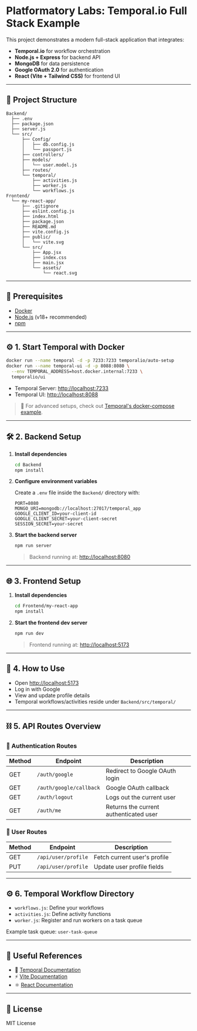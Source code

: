 # Platformatory Labs: Temporal.io Full Stack Example

This project demonstrates a modern full-stack application that integrates:

* **Temporal.io** for workflow orchestration
* **Node.js + Express** for backend API
* **MongoDB** for data persistence
* **Google OAuth 2.0** for authentication
* **React (Vite + Tailwind CSS)** for frontend UI

---

## 📁 Project Structure

```
Backend/
  ├── .env
  ├── package.json
  ├── server.js
  └── src/
      ├── Config/
      │   ├── db.config.js
      │   └── passport.js
      ├── controllers/
      ├── models/
      │   └── user.model.js
      ├── routes/
      └── temporal/
          ├── activities.js
          ├── worker.js
          └── workflows.js
Frontend/
  └── my-react-app/
      ├── .gitignore
      ├── eslint.config.js
      ├── index.html
      ├── package.json
      ├── README.md
      ├── vite.config.js
      ├── public/
      │   └── vite.svg
      └── src/
          ├── App.jsx
          ├── index.css
          ├── main.jsx
          └── assets/
              └── react.svg
```

---

## 🚀 Prerequisites

* [Docker](https://www.docker.com/get-started)
* [Node.js](https://nodejs.org/) (v18+ recommended)
* [npm](https://www.npmjs.com/)

---

## ⚙️ 1. Start Temporal with Docker

```sh
docker run --name temporal -d -p 7233:7233 temporalio/auto-setup
docker run --name temporal-ui -d -p 8088:8080 \
  --env TEMPORAL_ADDRESS=host.docker.internal:7233 \
  temporalio/ui
```

* Temporal Server: [http://localhost:7233](http://localhost:7233)
* Temporal UI: [http://localhost:8088](http://localhost:8088)

> 🔗 For advanced setups, check out [Temporal's docker-compose example](https://github.com/temporalio/docker-compose).

---

## 🛠️ 2. Backend Setup

1. **Install dependencies**

   ```sh
   cd Backend
   npm install
   ```

2. **Configure environment variables**

   Create a `.env` file inside the `Backend/` directory with:

   ```env
   PORT=8080
   MONGO_URI=mongodb://localhost:27017/temporal_app
   GOOGLE_CLIENT_ID=your-client-id
   GOOGLE_CLIENT_SECRET=your-client-secret
   SESSION_SECRET=your-secret
   ```

3. **Start the backend server**

   ```sh
   npm run server
   ```

   > Backend running at: [http://localhost:8080](http://localhost:8080)

---

## 🌐 3. Frontend Setup

1. **Install dependencies**

   ```sh
   cd Frontend/my-react-app
   npm install
   ```

2. **Start the frontend dev server**

   ```sh
   npm run dev
   ```

   > Frontend running at: [http://localhost:5173](http://localhost:5173)

---

## 🧪 4. How to Use

* Open [http://localhost:5173](http://localhost:5173)
* Log in with Google
* View and update profile details
* Temporal workflows/activities reside under `Backend/src/temporal/`

---

## ⛓️ 5. API Routes Overview

### 🔐 Authentication Routes

| Method | Endpoint                | Description                            |
| ------ | ----------------------- | -------------------------------------- |
| GET    | `/auth/google`          | Redirect to Google OAuth login         |
| GET    | `/auth/google/callback` | Google OAuth callback                  |
| GET    | `/auth/logout`          | Logs out the current user              |
| GET    | `/auth/me`              | Returns the current authenticated user |

### 👤 User Routes

| Method | Endpoint            | Description                  |
| ------ | ------------------- | ---------------------------- |
| GET    | `/api/user/profile` | Fetch current user's profile |
| PUT    | `/api/user/profile` | Update user profile fields   |

---

## ⚙️ 6. Temporal Workflow Directory

* `workflows.js`: Define your workflows
* `activities.js`: Define activity functions
* `worker.js`: Register and run workers on a task queue

Example task queue: `user-task-queue`

---

## 🔗 Useful References

* 📘 [Temporal Documentation](https://docs.temporal.io/)
* ⚡ [Vite Documentation](https://vitejs.dev/)
* ⚛️ [React Documentation](https://react.dev/)

---

## 📄 License

MIT License
